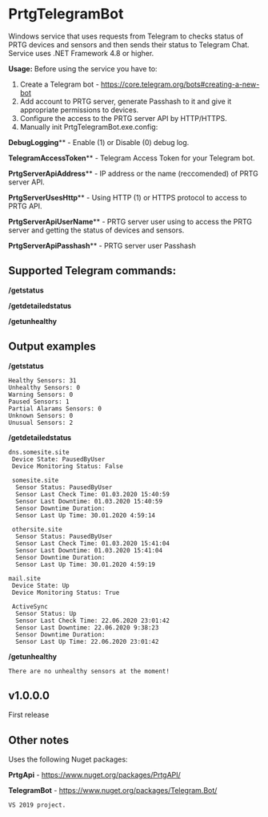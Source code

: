 

# PrtgTelegramBot
Windows service that uses requests from Telegram to checks status of PRTG devices and sensors and then sends their status to Telegram Chat.
Service uses .NET Framework 4.8 or higher.


**Usage:**
Before using the service you have to:
1. Create a Telegram bot - https://core.telegram.org/bots#creating-a-new-bot
2. Add account to PRTG server, generate Passhash to it and give it appropriate permissions to devices.
3. Configure the access to the PRTG server API by HTTP/HTTPS.
4. Manually init PrtgTelegramBot.exe.config:

**DebugLogging**** - Enable (1) or Disable (0) debug log.

**TelegramAccessToken**** - Telegram Access Token for your Telegram bot. 

**PrtgServerApiAddress**** - IP address or the name (reccomended) of PRTG server API.

**PrtgServerUsesHttp**** - Using HTTP (1) or HTTPS protocol to access to PRTG API.

**PrtgServerApiUserName**** - PRTG server user using to access the PRTG server and getting the status of devices and sensors.

**PrtgServerApiPasshash**** - PRTG server user Passhash

## **Supported Telegram commands:**

**/getstatus**

**/getdetailedstatus**

**/getunhealthy**


## **Output examples**
**/getstatus**
```
Healthy Sensors: 31
Unhealthy Sensors: 0
Warning Sensors: 0
Paused Sensors: 1
Partial Alarams Sensors: 0
Unknown Sensors: 0
Unusual Sensors: 2
```

**/getdetailedstatus**
```
dns.somesite.site
 Device State: PausedByUser
 Device Monitoring Status: False

 somesite.site
  Sensor Status: PausedByUser
  Sensor Last Check Time: 01.03.2020 15:40:59
  Sensor Last Downtime: 01.03.2020 15:40:59
  Sensor Downtime Duration: 
  Sensor Last Up Time: 30.01.2020 4:59:14

 othersite.site
  Sensor Status: PausedByUser
  Sensor Last Check Time: 01.03.2020 15:41:04
  Sensor Last Downtime: 01.03.2020 15:41:04
  Sensor Downtime Duration: 
  Sensor Last Up Time: 30.01.2020 4:59:19

mail.site
 Device State: Up
 Device Monitoring Status: True

 ActiveSync
  Sensor Status: Up
  Sensor Last Check Time: 22.06.2020 23:01:42
  Sensor Last Downtime: 22.06.2020 9:38:23
  Sensor Downtime Duration: 
  Sensor Last Up Time: 22.06.2020 23:01:42
```

**/getunhealthy**
```
There are no unhealthy sensors at the moment!
```


## **v1.0.0.0**
First release

## Other notes
Uses the following Nuget packages:

**PrtgApi** - https://www.nuget.org/packages/PrtgAPI/

**TelegramBot** - https://www.nuget.org/packages/Telegram.Bot/


```VS 2019 project.```
